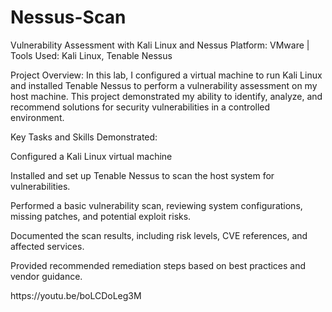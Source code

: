 # Nessus-Scan

<p>
  Vulnerability Assessment with Kali Linux and Nessus
Platform: VMware | Tools Used: Kali Linux, Tenable Nessus

Project Overview:
In this lab, I configured a virtual machine to run Kali Linux and installed Tenable Nessus to perform a vulnerability assessment on my host machine. This project demonstrated my ability to identify, analyze, and recommend solutions for security vulnerabilities in a controlled environment.

Key Tasks and Skills Demonstrated:

Configured a Kali Linux virtual machine 

Installed and set up Tenable Nessus to scan the host system for vulnerabilities.

Performed a basic vulnerability scan, reviewing system configurations, missing patches, and potential exploit risks.

Documented the scan results, including risk levels, CVE references, and affected services.

Provided recommended remediation steps based on best practices and vendor guidance.
</p>

<p>https://youtu.be/boLCDoLeg3M</p>
